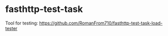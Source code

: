 # fasthttp-test-task

Tool for testing: https://github.com/RomanFrom710/fasthttp-test-task-load-tester
